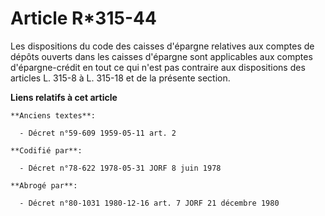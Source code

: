 # Article R*315-44

Les dispositions du code des caisses d'épargne relatives aux comptes de dépôts ouverts dans les caisses d'épargne sont
applicables aux comptes d'épargne-crédit en tout ce qui n'est pas contraire aux dispositions des articles L. 315-8 à L.
315-18 et de la présente section.

**Liens relatifs à cet article**

	**Anciens textes**:

	  - Décret n°59-609 1959-05-11 art. 2

	**Codifié par**:

	  - Décret n°78-622 1978-05-31 JORF 8 juin 1978

	**Abrogé par**:

	  - Décret n°80-1031 1980-12-16 art. 7 JORF 21 décembre 1980
